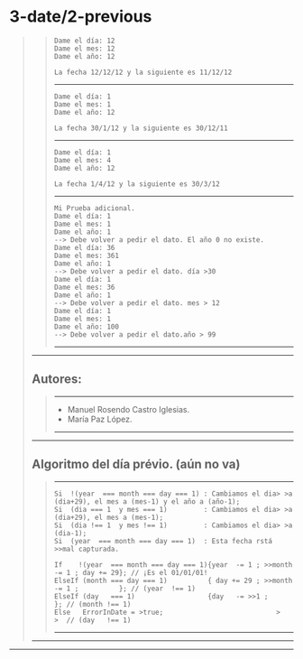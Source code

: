# 3-date/2-previous
>>~~~
>>Dame el día: 12
>>Dame el mes: 12
>>Dame el año: 12
>>
>>La fecha 12/12/12 y la siguiente es 11/12/12
>>~~~  
>>---  
>>~~~
>>Dame el día: 1
>>Dame el mes: 1
>>Dame el año: 12
>>
>>La fecha 30/1/12 y la siguiente es 30/12/11
>>~~~
>>---  
>>~~~
>>Dame el día: 1
>>Dame el mes: 4
>>Dame el año: 12
>>
>>La fecha 1/4/12 y la siguiente es 30/3/12
>>~~~ 
>>--- 
>>~~~ 
>> Mi Prueba adicional.
>>Dame el día: 1
>>Dame el mes: 1
>>Dame el año: 1
>> --> Debe volver a pedir el dato. El año 0 no existe.
>>Dame el día: 36
>>Dame el mes: 361
>>Dame el año: 1
>> --> Debe volver a pedir el dato. día >30
>>Dame el día: 1
>>Dame el mes: 36
>>Dame el año: 1
>> --> Debe volver a pedir el dato. mes > 12
>>Dame el día: 1
>>Dame el mes: 1
>>Dame el año: 100
>> --> Debe volver a pedir el dato.año > 99
>>~~~ 
>>---  
>--- 
> ## Autores:  
>>--- 
>> * Manuel Rosendo Castro Iglesias.  
>> * María Paz López.  
>> --- 
>--- 
> ## Algoritmo del día prévio. (aún no va)
>>--- 
>>~~~
>>Si  !(year  === month === day === 1) : Cambiamos el dia> >a (dia+29), el mes a (mes-1) y el año a (año-1);
>>Si  (dia === 1  y mes === 1)         : Cambiamos el dia> >a (dia+29), el mes a (mes-1);
>>Si  (dia !== 1  y mes !== 1)         : Cambiamos el dia> >a (dia-1);
>>Si  (year  === month === day === 1)  : Esta fecha rstá >>mal capturada.
>>
>>If    !(year  === month === day === 1){year  -= 1 ; >>month -= 1 ; day += 29}; // ¡Es el 01/01/01!
>>ElseIf (month === day === 1)          { day += 29 ; >>month -= 1 ;          }; // (year  !== 1)
>>ElseIf (day   === 1)                  {day   -= >>1 ;                       }; // (month !== 1)
>>Else   ErrorInDate = >true;                            >                     >  // (day   !== 1)  
>>~~~
>>---
>---
---